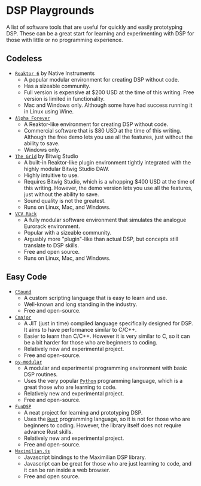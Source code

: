 # DSP Playgrounds
A list of software tools that are useful for quickly and easily prototyping DSP. These can be a great start for learning and experimenting with DSP for those with little or no programming experience.

## Codeless
- [`Reaktor 6`] by Native Instruments
  - A popular modular environment for creating DSP without code.
  - Has a sizeable community.
  - Full version is expensive at $200 USD at the time of this writing. Free version is limited in functionality.
  - Mac and Windows only. Although some have had success running it in Linux using Wine.
- [`Alpha Forever`]
  - A Reaktor-like environment for creating DSP without code.
  - Commercial software that is $80 USD at the time of this writing. Although the free demo lets you use all the features, just without the ability to save.
  - Windows only.
- [`The Grid`] by Bitwig Studio
  - A built-in Reaktor-like plugin environment tightly integrated with the highly modular Bitwig Studio DAW.
  - Highly intuitive to use.
  - Requires Bitwig Studio, which is a whopping $400 USD at the time of this writing. However, the demo version lets you use all the features, just without the ability to save.
  - Sound quality is not the greatest.
  - Runs on Linux, Mac, and Windows.
- [`VCV Rack`]
  - A fully modular software environment that simulates the analogue Eurorack environment.
  - Popular with a sizeable community.
  - Arguably more "plugin"-like than actual DSP, but concepts still translate to DSP skills.
  - Free and open source.
  - Runs on Linux, Mac, and Windows.

## Easy Code
- [`CSound`]
  - A custom scripting language that is easy to learn and use.
  - Well-known and long standing in the industry.
  - Free and open-source.
- [`Cmajor`]
  - A JIT (just in time) compiled language specifically designed for DSP. It aims to have performance similar to C/C++.
  - Easier to learn than C/C++. However it is very similar to C, so it can be a bit harder for those who are beginners to coding.
  - Relatively new and experimental project.
  - Free and open-source.
- [`py-modular`]
  - A modular and experimental programming environment with basic DSP routines.
  - Uses the very popular [`Python`] programming language, which is a great those who are learning to code.
  - Relatively new and experimental project.
  - Free and open-source.
- [`FunDSP`]
  - A neat project for learning and prototyping DSP.
  - Uses the [`Rust`] programming language, so it is not for those who are beginners to coding. However, the library itself does not require advance Rust skills.
  - Relatively new and experimental project.
  - Free and open-source.
- [`Maximilian.js`]
  - Javascript bindings to the Maximilian DSP library.
  - Javascript can be great for those who are just learning to code, and it can be ran inside a web browser.
  - Free and open source.

[`Reaktor 6`]: https://www.native-instruments.com/en/products/komplete/synths/reaktor-6/
[`Alpha Forever`]: https://www.afmodular.com/
[`The Grid`]: https://www.bitwig.com/the-grid/
[`VCV Rack`]: https://vcvrack.com/
[`CSound`]: https://csound.com/
[`Cmajor`]: https://github.com/SoundStacks/cmajor
[`py-modular`]: http://py-modular.readthedocs.io/
[`Python`]: https://www.python.org/
[`FunDSP`]: https://github.com/SamiPerttu/fundsp
[`Rust`]: https://www.rust-lang.org/
[`Maximilian.js`]: https://mimicproject.com/guides/maximJS
